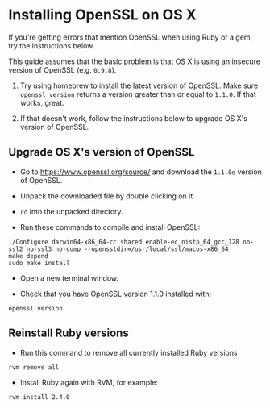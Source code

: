 # Installing OpenSSL on OS X

If you're getting errors that mention OpenSSL when using Ruby or a gem, try the instructions below.

This guide assumes that the basic problem is that OS X is using an insecure version of OpenSSL (e.g. `0.9.8`).

1. Try using homebrew to install the latest version of OpenSSL.  Make sure `openssl version` returns a version greater than or equal to `1.1.0`.  If that works, great.

2. If that doesn't work, follow the instructions below to upgrade OS X's version of OpenSSL.

## Upgrade OS X's version of OpenSSL

* Go to https://www.openssl.org/source/ and download the `1.1.0e` version of OpenSSL.

* Unpack the downloaded file by double clicking on it.

* `cd` into the unpacked directory.

* Run these commands to compile and install OpenSSL:

```
./Configure darwin64-x86_64-cc shared enable-ec_nistp_64_gcc_128 no-ssl2 no-ssl3 no-comp --openssldir=/usr/local/ssl/macos-x86_64
make depend
sudo make install
```

* Open a new terminal window.

* Check that you have OpenSSL version 1.1.0 installed with:

```
openssl version
```

## Reinstall Ruby versions

* Run this command to remove all currently installed Ruby versions

```
rvm remove all
```

* Install Ruby again with RVM, for example:

```
rvm install 2.4.0
```



